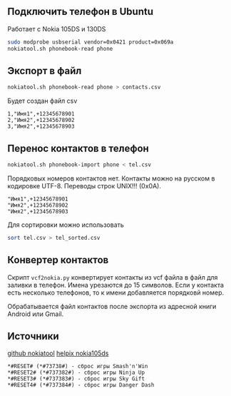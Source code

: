 ## Подключить телефон в Ubuntu

Работает с Nokia 105DS и 130DS

```sh
sudo modprobe usbserial vendor=0x0421 product=0x069a
nokiatool.sh phonebook-read phone
```

## Экспорт в файл

```sh
nokiatool.sh phonebook-read phone > contacts.csv
```

Будет создан файл csv

```
1,"Имя1",+12345678901
2,"Имя2",+12345678902
3,"Имя2",+12345678903
```

## Перенос контактов в телефон

```sh
nokiatool.sh phonebook-import phone < tel.csv
```

Порядковых номеров контактов нет.
Контакты можно на русском в кодировке UTF-8.
Переводы строк UNIX!!! (0x0A).

```
"Имя1",+12345678901
"Имя2",+12345678902
"Имя2",+12345678903
```

Для сортировки можно использовать

```sh
sort tel.csv > tel_sorted.csv
```



## Конвертер контактов

Скрипт `vcf2nokia.py` конвертирует контакты из vcf файла в файл для заливки в телефон.
Имена урезаются до 15 символов. Если у контакта есть несколько телефонов, то 
к имени добавляется порядковй номер.

Обрабатывается файл контактов после экспорта из адресной книги Android или Gmail.

## Источники

[github nokiatool]([https://gist.github.com/plugnburn/5b2582be521944f739e1)
[helpix nokia105ds](http://helpix.ru/opinion/201602/55164-nokia_105_dual_sim.html)

```
*#RESET# (*#73738#) - сброс игры Smash'n'Win
*#RESET2# (*#737382#) - сброс игры Ninja Up
*#RESET3# (*#737383#) - сброс игры Sky Gift
*#RESET4# (*#737384#) - сброс игры Danger Dash
```
